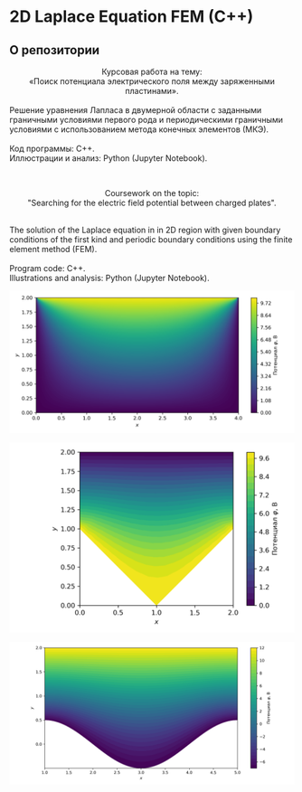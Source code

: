 <h1> 2D Laplace Equation FEM (C++)</h1>
<h2> О репозитории</h2>

<div style="text-align: center;">Курсовая работа на тему:</div>
<div style="text-align: center;">&laquo;Поиск потенциала электрического поля между заряженными пластинами&raquo;.</div>
<div>&nbsp;</div>
<div>Решение уравнения Лапласа в двумерной области с заданными граничными условиями первого рода и периодическими граничными условиями с использованием метода конечных элементов (МКЭ).</div>
<div>&nbsp;</div>
<div>Код программы: C++.</div>
<div>Иллюстрации и анализ: Python (Jupyter Notebook).</div>
<p>&nbsp;</p>

<p style="text-align: center;"><span class="--l --r sentence_highlight">Coursework on the topic: <br /></span>"Searching for the electric field potential between charged plates".</p>
<div>&nbsp;</div>
<div>The solution of the Laplace equation in in 2D region with given boundary conditions of the first kind and periodic boundary conditions using the finite element method (FEM).</div>
<div>&nbsp;</div>
<div>Program code: C++.</div>
<div>Illustrations and analysis: Python (Jupyter Notebook).</div>


<p class="aligncenter">
    <img src="/latex/illustr/domain_rectangle_dirichlet_only/rect_dirichlet_only_0001_calfem.png" alt="" />
</p>
<p class="aligncenter"></p>

<p class="aligncenter">
    <img src="/latex/illustr/domain_4/Test_domain_4_mesh001_calfem.png" alt="" />
</p>

<p class="aligncenter">
    <img src="/latex/illustr/domain_1_1/Test_domain_1_1_sin_mesh_0001_calfem.png" alt="" />
</p>


<style>
.aligncenter {
    text-align: center;
}
</style>